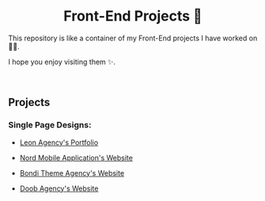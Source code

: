 <h1 align='center'>Front-End Projects 🚀</h1>

This repository is like a container of my Front-End projects I have worked on 👨‍💻.

I hope you enjoy visiting them ✨.

<br>

## Projects

### Single Page Designs:
* [Leon Agency's Portfolio](https://github.com/mohammad-jarabah/Leon-Agency-Portfolio)

* [Nord Mobile Application's Website](https://github.com/mohammad-jarabah/Nord-Mobile-Application-Website)

* [Bondi Theme Agency's Website](https://github.com/mohammad-jarabah/Bondi-Theme-Agency-Website)

* [Doob Agency's Website](https://github.com/mohammad-jarabah/Doob-Agency-Website)
